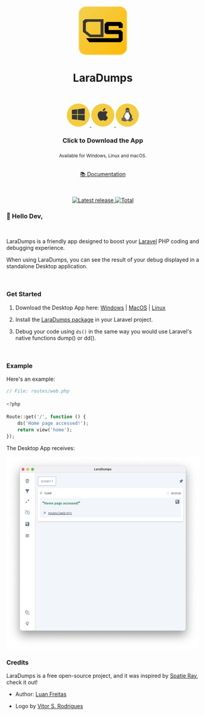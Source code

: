 <p align="center">
  <img src="./build/icon.png" height="128" alt="" />
</p>
<h1 align="center">LaraDumps</h1>
<div align="center">
  <br />
    <!--LaraDumpsVersion-->
  <p align="center">
    <a href="https://github.com/laradumps/app/releases/download/v1.5.0/LaraDumps-Setup-1.5.0.exe">
      <img src="./art/os/windows.png" height="60" alt="LaraDumps Windows App" />
    </a>
    <a href="https://github.com/laradumps/app/releases/download/v1.5.0/LaraDumps-1.5.0.dmg">
      <img src="./art/os/macos.png" height="60" alt="LaraDumps MacOS App" />
    </a>
    <a href="https://github.com/laradumps/app/releases/download/v1.5.0/LaraDumps-1.5.0.AppImage">
      <img src="./art/os/linux.png" height="60" alt="LaraDumps Linux App" />
    </a>
  </p>
    <!--EndOfLaraDumpsVersion-->
  <h3>Click to Download the App</h3>
  <sub>Available for Windows, Linux and macOS.</sub>
  <br />
  <br />
  <p>
    <a href="https://laradumps.dev"> 📚 Documentation </a>
  </p>
</div>
 <br/>
<div align="center">
  <p align="center">
    <a href="https://github.com/laradumps/app/releases/latest">
    <img src="https://badgen.net/github/release/laradumps/app" alt="Latest release">
  </a>
  <a href="https://github.com/laradumps/app/releases">
    <img src="https://img.shields.io/github/downloads/laradumps/app/total" alt="Total">
  </a>
</div>
  </p>
</div>

### 👋 Hello Dev,

<br/>

LaraDumps is a friendly app designed to boost your [Laravel](https://larvel.com/) PHP coding and debugging experience.

When using LaraDumps, you can see the result of your debug displayed in a standalone Desktop application.

<br>

### Get Started
<!--LaraDumpsVersion-->

1. Download the Desktop App here: [Windows](https://github.com/laradumps/app/releases/download/v1.5.0/LaraDumps-Setup-1.5.0.exe) | [MacOS](https://github.com/laradumps/app/releases/download/v1.5.0/LaraDumps-1.5.0.dmg)
 | [Linux](https://github.com/laradumps/app/releases/download/v1.5.0/LaraDumps-1.5.0.AppImage)
<!--EndOfLaraDumpsVersion-->

2. Install the [LaraDumps package](https://github.com/laradumps/laradumps) in your Laravel project.

3. Debug your code using `ds()` in the same way you would use Laravel's native functions dump() or dd().

<br>

### Example

Here's an example:

```php
// File: routes/web.php

<?php 

Route::get('/', function () {
    ds('Home page accessed!');
    return view('home');
});
```

The Desktop App receives:

<p align="center">
  <img src="./art/example.png" height="500" alt="" />
</p>

### Credits

LaraDumps is a free open-source project, and it was inspired by [Spatie Ray](https://github.com/spatie/ray), check it out!

- Author: [Luan Freitas](https://github.com/luanfreitasdev)

- Logo by [Vitor S. Rodrigues](https://github.com/vs0uz4)
